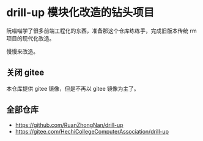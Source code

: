 # drill-up 模块化改造的钻头项目

阮喵喵学了很多前端工程化的东西，准备那这个仓库练练手，完成旧版本传统 rm 项目的现代化改造。

慢慢来改造。

## 关闭 gitee

本仓库提供 gitee 镜像，但是不再以 gitee 镜像为主了。

## 全部仓库

- https://github.com/RuanZhongNan/drill-up
- https://gitee.com/HechiCollegeComputerAssociation/drill-up
